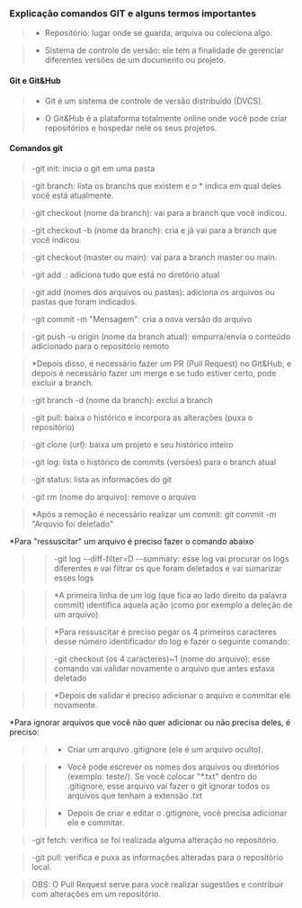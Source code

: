 ### Explicação comandos GIT e alguns termos importantes

>- Repositório: lugar onde se guarda, arquiva ou coleciona algo.

>- Sistema de controle de versão: ele tem a finalidade de gerenciar diferentes versões de um documento ou projeto.

#### Git e Git&Hub

>- Git é um sistema de controle de versão distribuido (DVCS).

>- O Git&Hub é a plataforma totalmente online onde você pode criar repositórios e hospedar nele os seus projetos.

#### Comandos git

>-git init: inicia o git em uma pasta

>-git branch: lista os branchs que existem e o * indica em qual deles você está atualmente.

>-git checkout (nome da branch): vai para a branch que você indicou.

>-git checkout -b (nome da branch): cria e já vai para a branch que você indicou.

>-git checkout (master ou main): vai para a branch master ou main.

>-git add .: adiciona tudo que está no diretório atual

>-git add (nomes dos arquivos ou pastas): adiciona os arquivos ou pastas que foram indicados.

>-git commit -m "Mensagem": cria a nova versão do arquivo

>-git push -u origin (nome da branch atual): empurra/envia o conteúdo adicionado para o repositório remoto

>*Depois disso, é necessário fazer um PR (Pull Request) no Git&Hub, e depois é necessário fazer um merge e se tudo estiver certo, pode excluir a branch.

>-git branch -d (nome da branch): exclui a branch

>-git pull: baixa o histórico e incorpora as alterações (puxa o repositório)

>-git clone (url): baixa um projeto e seu histórico inteiro

>-git log: lista o histórico de commits (versões) para o branch atual

>-git status: lista as informações do git

>-git rm (nome do arquivo): remove o arquivo

>*Após a remoção é necessário realizar um commit: git commit -m "Arquvio foi deletado"

*Para "ressuscitar" um arquivo é preciso fazer o comando abaixo

>>-git log --diff-filter=D --summary: esse log vai procurar os logs diferentes e vai filtrar os que foram deletados e vai sumarizar esses logs

>>*A primeira linha de um log (que fica ao lado direito da palavra commit) identifica aquela ação (como por exemplo a deleção de um arquivo)

>>*Para ressuscitar é preciso pegar os 4 primeiros caracteres desse número identificador do log e fazer o seguinte comando: 

>>-git checkout (os 4 caracteres)~1 (nome do arquivo): esse comando vai validar novamente o arquivo que antes estava deletado

>>*Depois de validar é preciso adicionar o arquivo e commitar ele novamente.

*Para ignorar arquivos que você não quer adicionar ou não precisa deles, é preciso:

>>- Criar um arquivo .gitignore (ele é um arquivo oculto).

>>- Você pode escrever os nomes dos arquivos ou diretórios (exemplo: teste/). Se você colocar "*.txt" dentro do .gitignore, esse arquivo vai fazer o git ignorar todos os arquivos que tenham a extensão .txt

>>- Depois de criar e editar o .gitignore, você precisa adicionar ele e commitar.

>-git fetch: verifica se foi realizada alguma alteração no repositório.

>-git pull: verifica e puxa as informações alteradas para o repositório local.

>OBS: O Pull Request serve para você realizar sugestões e contribuir com alterações em um repositório.
